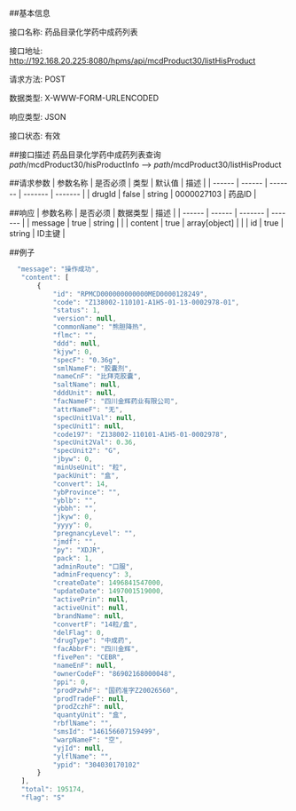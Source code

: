 ##基本信息

接口名称: 药品目录化学药中成药列表    

接口地址: http://192.168.20.225:8080/hpms/api/mcdProduct30/listHisProduct

请求方法: POST                      

数据类型: X-WWW-FORM-URLENCODED

响应类型: JSON

接口状态: 有效

 ##接口描述
 药品目录化学药中成药列表查询 $path$/mcdProduct30/hisProductInfo ——> $path$/mcdProduct30/listHisProduct
 
 ##请求参数
 | 参数名称 | 是否必须 | 类型 | 默认值 | 描述 |
 | ------ | ------ | ------- |  ------- |  ------- |
 | drugId |  false |  string | 0000027103 | 药品ID |

 ##响应
 | 参数名称 | 是否必须 | 数据类型 | 描述 | 
 | ------ | ------ | ------- |  ------- | 
 | message | true | string | | 
 | content | true | array[object] | |
 | id | true | string | ID主键 |
 
 ##例子 
 
 ```javascript
   "message": "操作成功", 
    "content": [
        {
            "id": "RPMCD000000000000MED0000128249", 
            "code": "Z138002-110101-A1H5-01-13-0002978-01", 
            "status": 1, 
            "version": null, 
            "commonName": "熊胆降热", 
            "flmc": "", 
            "ddd": null, 
            "kjyw": 0, 
            "specF": "0.36g", 
            "smlNameF": "胶囊剂", 
            "nameCnF": "比拜克胶囊", 
            "saltName": null, 
            "dddUnit": null, 
            "facNameF": "四川金辉药业有限公司", 
            "attrNameF": "无", 
            "specUnit1Val": null, 
            "specUnit1": null, 
            "code197": "Z138002-110101-A1H5-01-0002978", 
            "specUnit2Val": 0.36, 
            "specUnit2": "G", 
            "jbyw": 0, 
            "minUseUnit": "粒", 
            "packUnit": "盒", 
            "convert": 14, 
            "ybProvince": "", 
            "yblb": "", 
            "ybbh": "", 
            "jkyw": 0, 
            "yyyy": 0, 
            "pregnancyLevel": "", 
            "jmdf": "", 
            "py": "XDJR", 
            "pack": 1, 
            "adminRoute": "口服", 
            "adminFrequency": 3, 
            "createDate": 1496841547000, 
            "updateDate": 1497001519000, 
            "activePrin": null, 
            "activeUnit": null, 
            "brandName": null, 
            "convertF": "14粒/盒", 
            "delFlag": 0, 
            "drugType": "中成药", 
            "facAbbrF": "四川金辉", 
            "fivePen": "CEBR", 
            "nameEnF": null, 
            "ownerCodeF": "86902168000048", 
            "ppi": 0, 
            "prodPzwhF": "国药准字Z20026560", 
            "prodTradeF": null, 
            "prodZczhF": null, 
            "quantyUnit": "盒", 
            "rbflName": "", 
            "smsId": "146156607159499", 
            "warpNameF": "空", 
            "yjId": null, 
            "ylflName": "", 
            "ypid": "304030170102"
        }
    ], 
    "total": 195174, 
    "flag": "S"
```
